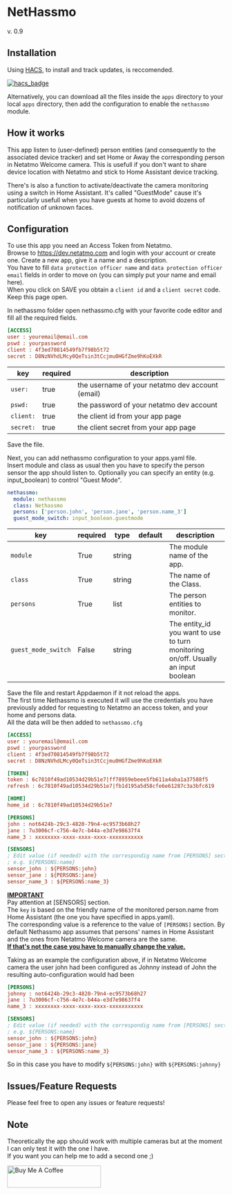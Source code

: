 # NetHassmo
v. 0.9





## Installation

Using [HACS](https://github.com/custom-components/hacs), to install and track updates, is reccomended.  

[![hacs_badge](https://img.shields.io/badge/HACS-Custom-orange.svg?style=for-the-badge)](https://github.com/custom-components/hacs)


Alternatively, you can download all the files inside the `apps` directory to your local `apps` directory, then add the configuration to enable the `nethassmo` module.

## How it works

This app listen to (user-defined) person entities (and consequently to the associated device tracker) and set Home or Away the corresponding person in Netatmo Welcome camera.
This is usefull if you don't want to share device location with Netatmo and stick to Home Assistant device tracking.

There's is also a function to activate/deactivate the camera monitoring using a switch in Home Assistant.
It's called "GuestMode" cause it's particularly usefull when you have guests at home to avoid dozens of notification of unknown faces.

## Configuration

To use this app you need an Access Token from Netatmo.  
Browse to https://dev.netatmo.com and login with your account or create one.
Create a new app, give it a name and a description.  
You have to fill `data protection officer name` and `data protection officer email` fields in order to move on (you can simply put your name and email here).  
When you click on SAVE you obtain a `client id` and a `client secret` code. Keep this page open.

In nethassmo folder open nethassmo.cfg with your favorite code editor and fill all the required fields.  
```ini
[ACCESS]
user : youremail@email.com
pswd : yourpassword
client : 4f3ed70814549fb7f98b5t72
secret : D8NzNVhdLMcy0QeTsin3tCcjmu0HGfZme9hKoEXkR
```
key | required | description
-- | -- | --
`user:`| true | the username of your netatmo dev account (email)
`pswd:`| true | the password of your netatmo dev account
`client:`| true | the client id from your app page
`secret:`| true | the client secret from your app page

Save the file.

Next, you can add nethassmo configuration to your apps.yaml file.  
Insert module and class as usual then you have to specify the person sensor the app should listen to. Optionally you can specify an entity (e.g. input_boolean) to control "Guest Mode".

```yaml
nethassmo:
  module: nethassmo
  class: Nethassmo
  persons: ['person.john', 'person.jane', 'person.name_3']
  guest_mode_switch: input_boolean.guestmode
```

key | required | type | default | description
-- | -- | -- | -- | --
`module` | True | string | | The module name of the app.
`class` | True | string | | The name of the Class.
`persons` | True | list | | The person entities to monitor.
`guest_mode_switch` | False | string | | The entity_id you want to use to turn monitoring on/off. Usually an input boolean

Save the file and restart Appdaemon if it not reload the apps.  
The first time Nethassmo is executed it will use the credentials you have previously added for requesting to Netatmo an access token, and your home and persons data.  
All the data will be then added to `nethassmo.cfg`

```ini
[ACCESS]
user : youremail@email.com
pswd : yourpassword
client : 4f3ed70814549fb7f98b5t72
secret : D8NzNVhdLMcy0QeTsin3tCcjmu0HGfZme9hKoEXkR

[TOKEN]
token : 6c7810f49ad10534d29b51e7|ff78959ebeee5fb611a4aba1a37588f5
refresh : 6c7810f49ad10534d29b51e7|fb1d195a5d58cfe6e61287c3a3bfc619

[HOME]
home_id : 6c7810f49ad10534d29b51e7

[PERSONS]
john : not6424b-29c3-4820-79n4-ec9573b68h27
jane : 7u3006cf-c756-4e7c-b44a-e3d7e98637f4
name_3 : xxxxxxxx-xxxx-xxxx-xxxx-xxxxxxxxxxx

[SENSORS]
; Edit value (if needed) with the correspondig name from [PERSONS] section
; e.g. ${PERSONS:name}
sensor_john : ${PERSONS:john}
sensor_jane : ${PERSONS:jane}
sensor_name_3 : ${PERSONS:name_3}
```
<u> **IMPORTANT** </u>  
Pay attention at [SENSORS] section.  
The `key` is based on the friendly name of the monitored person.name from Home Assistant (the one you have specified in apps.yaml).  
The corresponding value is a reference to the value of `[PERSONS]` section.
By default Nethassmo app assumes that persons' names in Home Assistant and the ones from Netatmo Welcome camera are the same.  
<u>**If that's not the case you have to manually change the value.**</u>

Taking as an example the configuration above, if in Netatmo Welcome camera the user john had been configured as Johnny instead of John the resulting auto-configuration would had been
```ini
[PERSONS]
johnny : not6424b-29c3-4820-79n4-ec9573b68h27
jane : 7u3006cf-c756-4e7c-b44a-e3d7e98637f4
name_3 : xxxxxxxx-xxxx-xxxx-xxxx-xxxxxxxxxxx

[SENSORS]
; Edit value (if needed) with the correspondig name from [PERSONS] section
; e.g. ${PERSONS:name}
sensor_john : ${PERSONS:john}
sensor_jane : ${PERSONS:jane}
sensor_name_3 : ${PERSONS:name_3}
```
So in this case you have to modify `${PERSONS:john}` with `${PERSONS:johnny}`

## Issues/Feature Requests

Please feel free to open any issues or feature requests!

## Note
Theoretically the app should work with multiple cameras but at the moment I can only test it with the one I have.  
If you want you can help me to add a second one ;)

<a href="https://www.buymeacoffee.com/infiniteloop" target="_blank"><img src="https://cdn.buymeacoffee.com/buttons/default-black.png" alt="Buy Me A Coffee" style="height: 51px !important;width: 217px !important;" ></a>
